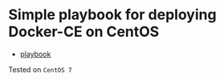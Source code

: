 # Simple playbook for deploying Docker-CE on CentOS

- [playbook](docker-centos-playbook.yml)

Tested on `CentOS 7`

